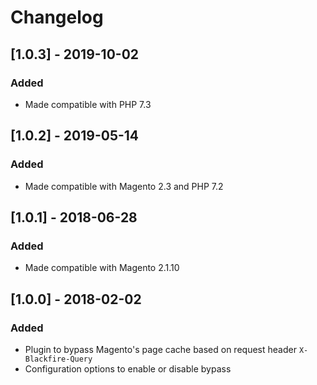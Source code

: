 # Changelog

## [1.0.3] - 2019-10-02
### Added
- Made compatible with PHP 7.3

## [1.0.2] - 2019-05-14
### Added
- Made compatible with Magento 2.3 and PHP 7.2

## [1.0.1] - 2018-06-28
### Added
- Made compatible with Magento 2.1.10

## [1.0.0] - 2018-02-02
### Added
- Plugin to bypass Magento's page cache based on request header `X-Blackfire-Query`
- Configuration options to enable or disable bypass
